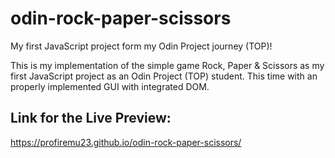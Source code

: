 # odin-rock-paper-scissors
My first JavaScript project form my Odin Project journey (TOP)!

This is my implementation of the simple game Rock, Paper & Scissors as my first JavaScript project as an Odin Project (TOP) student. This time with an properly implemented GUI with integrated DOM.

## Link for the Live Preview:
https://profiremu23.github.io/odin-rock-paper-scissors/
